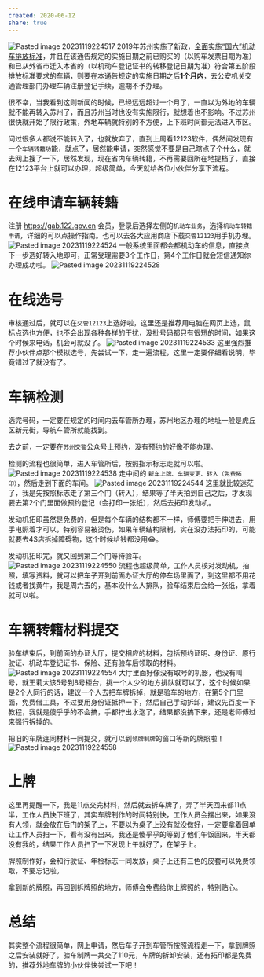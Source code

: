 ```yaml
---
created: 2020-06-12
share: true
---
```

![Pasted image 20231119224517](https://img.xcz.life/i/archive/obsidian/1741527148-27.png)
2019年苏州实施了新政，[全面实施“国六”机动车排放标准](http://js.ifeng.com/a/20190702/7507936_0.shtml)，并且在该通告规定的实施日期之前已购买的（以购车发票日期为准）和已从外省市迁入本省的（以机动车登记证书的转移登记日期为准）符合第五阶段排放标准要求的车辆，则要在本通告规定的实施日期之后**1个月内**，去公安机关交通管理部门办理车辆注册登记手续，逾期不予办理。

很不幸，当我看到这则新闻的时候，已经远远超过一个月了，一直以为外地的车辆就不能再转入苏州了，而且苏州当时也没有实施限行，就想着也不影响。不过苏州很快就开始了限行政策，外地车辆就特别的不方便，上下班时间都无法进入市区。

问过很多人都说不能转入了，也就放弃了，直到上周看12123软件，偶然间发现有一个`车辆转籍功`能，就点了，居然能申请，突然感觉不要是自己瞎点了个什么，就去网上搜了一下，居然发现，现在省内车辆转籍，不再需要回所在地提档了，直接在12123平台上就可以办理，超级简单，今天就给各位小伙伴分享下流程。

<!--more-->

# 在线申请车辆转籍

注册 https://gab.122.gov.cn 会员，登录后选择左侧的`机动车业务`，选择`机动车转籍申请`，详细的可以点操作指南。也可以去各大应用商店下载`交管12123`用手机办理。
![Pasted image 20231119224524](https://img.xcz.life/i/archive/obsidian/1741527148-01.png)
一般系统里面都会都机动车的信息，直接点下一步选好转入地即可，正常受理需要3个工作日，第4个工作日就会短信通知你办理成功啦。
![Pasted image 20231119224528](https://img.xcz.life/i/archive/obsidian/1741527148-82.png)


# 在线选号

审核通过后，就可以在`交管12123`上选好啦，这里还是推荐用电脑在网页上选，鼠标点选也方便，也不会出现各种各样的干扰，没批号码都只有很短的时间，如果这个时候来电话，机会可就没了。
![Pasted image 20231119224533](https://img.xcz.life/i/archive/obsidian/1741527148-5a.png)
这里强烈推荐小伙伴点那个模拟选号，先尝试一下，走一遍流程，这里一定要仔细看说明，毕竟错过了就没有了。

# 车辆检测

选完号码，一定要在规定的时间内去车管所办理，苏州地区办理的地址一般是虎丘区新元街，导航车管所就能找到。

去之前，一定要在`苏州交警`公众号上预约，没有预约的好像不能办理。

检测的流程也很简单，进入车管所后，按照指示标志走就可以啦。
![Pasted image 20231119224538](https://img.xcz.life/i/archive/obsidian/1741527148-23.png)
走中间的 `新车上牌、车辆变更、转入（免费拓印）`，然后走到下面的车间。
![Pasted image 20231119224544](https://img.xcz.life/i/archive/obsidian/1741527148-d9.png)
这里就比较迷茫了，我是先按照标志走了第三个门（转入），结果等了半天拍到自己之后，才发现要去第2个门里面做预约登记（会打印一张纸），然后去拓印发动机。

发动机拓印虽然是免费的，但是每个车辆的结构都不一样，师傅要把手伸进去，用手电照着才可以，特别容易被烫伤，如果车辆结构限制，实在没办法拓印的，可能就要去4S店拆掉障碍物，这个时候给钱都没用😂。

发动机拓印完，就又回到第三个门等待验车。
![Pasted image 20231119224550](https://img.xcz.life/i/archive/obsidian/1741527148-4f.png)
流程也超级简单，工作人员核对发动机，拍照，填写资料，就可以把车子开到前面办证大厅的停车场里面了，到这里都不用花钱或者找黄牛，我是周六去的，基本没什么人排队，验车结束后会给一张纸，拿着就可以啦。

# 车辆转籍材料提交

验车结束后，到前面的办证大厅，提交相应的材料，包括预约证明、身份证、原行驶证、机动车登记证书、保险、还有验车后领取的材料。
![Pasted image 20231119224554](https://img.xcz.life/i/archive/obsidian/1741527148-25.png)
大厅里面好像没有取号的机器，也没有叫号，就王莉大该5号到8号柜台，挑一个人少的地方排队就可以了，这个时候如果是2个人同行的话，建议一个人去把车牌拆掉，就是验车的地方，在第5个门里面，免费借工具，不过要用身份证抵押一下，然后自己手动拆卸，建议先百度一下教程，我就是傻乎乎的不会搞，手都拧出水泡了，结果都没搞下来，还是老师傅过来强行拆掉的。

把旧的车牌连同材料一同提交，就可以到`领牌制牌`的窗口等新的牌照啦！
![Pasted image 20231119224558](https://img.xcz.life/i/archive/obsidian/1741527148-01.png)
# 上牌

这里再提醒一下，我是11点交完材料，然后就去拆车牌了，弄了半天回来都11点半，工作人员快下班了，其实车牌制作的时间特别快，工作人员会摆出来，如果没有人领，就会放在后门的架子上，不要以为桌子上没有就没做好，一定要拿着回单让工作人员扫一下，看有没有出来，我还是傻乎乎的等到了他们午饭回来，半天都没有我的，结果工作人员扫了一下发现上午就好了，在架子上。

牌照制作好，会和行驶证、年检标志一同发放，桌子上还有三色的皮套可以免费领取，不要忘记啦。

拿到新的牌照，再回到拆牌照的地方，师傅会免费给你上牌照的，特别贴心。

# 总结

其实整个流程很简单，网上申请，然后车子开到车管所按照流程走一下，拿到牌照之后安装就好了，验车制牌一共交了110元，车牌的拆卸安装，还有拓印都是免费的，推荐外地车牌的小伙伴快尝试一下吧！